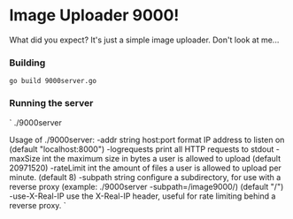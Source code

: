 # Image Uploader 9000!

What did you expect? It's just a simple image uploader. Don't look at me...

### Building

`
go build 9000server.go
`
### Running the server

`
./9000server

Usage of ./9000server:
  -addr string
    	host:port format IP address to listen on (default "localhost:8000")
  -logrequests
    	print all HTTP requests to stdout
  -maxSize int
    	the maximum size in bytes a user is allowed to upload (default 20971520)
  -rateLimit int
    	the amount of files a user is allowed to upload per minute. (default 8)
  -subpath string
    	configure a subdirectory, for use with a reverse proxy (example: ./9000server -subpath=/image9000/) (default "/")
  -use-X-Real-IP
    	use the X-Real-IP header, useful for rate limiting behind a reverse proxy.
`
